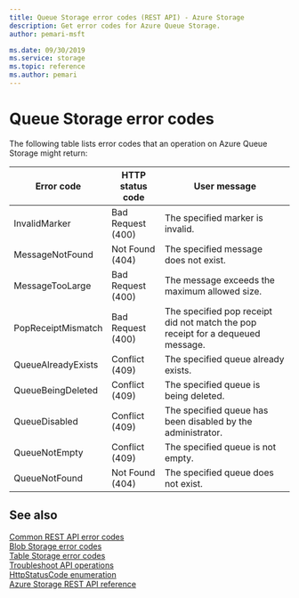 ```yaml
---
title: Queue Storage error codes (REST API) - Azure Storage
description: Get error codes for Azure Queue Storage.
author: pemari-msft

ms.date: 09/30/2019
ms.service: storage
ms.topic: reference
ms.author: pemari
---
```


# Queue Storage error codes

The following table lists error codes that an operation on Azure Queue Storage might return:   
  
|Error code|HTTP status code|User message|  
|----------------|----------------------|------------------|  
|InvalidMarker|Bad Request (400)|The specified marker is invalid.|  
|MessageNotFound|Not Found (404)|The specified message does not exist.|  
|MessageTooLarge|Bad Request (400)|The message exceeds the maximum allowed size.|  
|PopReceiptMismatch|Bad Request (400)|The specified pop receipt did not match the pop receipt for a dequeued message.|  
|QueueAlreadyExists|Conflict (409)|The specified queue already exists.|  
|QueueBeingDeleted|Conflict (409)|The specified queue is being deleted.|  
|QueueDisabled|Conflict (409)|The specified queue has been disabled by the administrator.|  
|QueueNotEmpty|Conflict (409)|The specified queue is not empty.|  
|QueueNotFound|Not Found (404)|The specified queue does not exist.|  
  
## See also  
 [Common REST API error codes](Common-REST-API-Error-Codes.md)   
 [Blob Storage error codes](Blob-Service-Error-Codes.md)   
 [Table Storage error codes](Table-Service-Error-Codes.md)   
 [Troubleshoot API operations](Troubleshooting-API-Operations.md)   
 [HttpStatusCode enumeration](https://go.microsoft.com/fwlink/?LinkId=152845)   
 [Azure Storage REST API reference](Azure-Storage-Services-REST-API-Reference.md)

